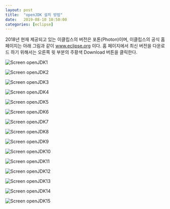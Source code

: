 ```yaml
---
layout: post
title:  "openJDK 설치 방법"
date:   2019-08-10 10:50:00 
categories: [eclipse]
---
```

 
2018년 현재 제공되고 있는 이클립스의 버전은 포톤(Photon)이며, 이클립스의 공식 홈페이지는 아래 그림과 같이 www.eclipse.org 이다.
홈 페이지에서 최신 버전을 다운로드 하기 위해서는 오른쪽 윗 부분의 주황색 Download 버튼을 클릭한다. 

![Screen openJDK1](https://raw.githubusercontent.com/javaroadmap/javaroadmap.github.io/master/static/img/_posts/openJDKinstall/openJDK1.png "Screen openJDK1")

![Screen openJDK2](https://raw.githubusercontent.com/javaroadmap/javaroadmap.github.io/master/static/img/_posts/openJDKinstall/openJDK2.png "Screen openJDK2")

![Screen openJDK3](https://raw.githubusercontent.com/javaroadmap/javaroadmap.github.io/master/static/img/_posts/openJDKinstall/openJDK3.png "Screen openJDK3")

![Screen openJDK4](https://raw.githubusercontent.com/javaroadmap/javaroadmap.github.io/master/static/img/_posts/openJDKinstall/openJDK4.png "Screen openJDK4")

![Screen openJDK5](https://raw.githubusercontent.com/javaroadmap/javaroadmap.github.io/master/static/img/_posts/openJDKinstall/openJDK5.png "Screen openJDK5")

![Screen openJDK6](https://raw.githubusercontent.com/javaroadmap/javaroadmap.github.io/master/static/img/_posts/openJDKinstall/openJDK6.png "Screen openJDK6")

![Screen openJDK7](https://raw.githubusercontent.com/javaroadmap/javaroadmap.github.io/master/static/img/_posts/openJDKinstall/openJDK7.png "Screen openJDK7")

![Screen openJDK8](https://raw.githubusercontent.com/javaroadmap/javaroadmap.github.io/master/static/img/_posts/openJDKinstall/openJDK8.png "Screen openJDK8")

![Screen openJDK9](https://raw.githubusercontent.com/javaroadmap/javaroadmap.github.io/master/static/img/_posts/openJDKinstall/openJDK9.png "Screen openJDK9")

![Screen openJDK10](https://raw.githubusercontent.com/javaroadmap/javaroadmap.github.io/master/static/img/_posts/openJDKinstall/openJDK10.png "Screen openJDK10")

![Screen openJDK11](https://raw.githubusercontent.com/javaroadmap/javaroadmap.github.io/master/static/img/_posts/openJDKinstall/openJDK11.png "Screen openJDK11")

![Screen openJDK12](https://raw.githubusercontent.com/javaroadmap/javaroadmap.github.io/master/static/img/_posts/openJDKinstall/openJDK12.png "Screen openJDK12")

![Screen openJDK13](https://raw.githubusercontent.com/javaroadmap/javaroadmap.github.io/master/static/img/_posts/openJDKinstall/openJDK13.png "Screen openJDK13")

![Screen openJDK14](https://raw.githubusercontent.com/javaroadmap/javaroadmap.github.io/master/static/img/_posts/openJDKinstall/openJDK14.png "Screen openJDK14")

![Screen openJDK15](https://raw.githubusercontent.com/javaroadmap/javaroadmap.github.io/master/static/img/_posts/openJDKinstall/openJDK15.png "Screen openJDK15")
